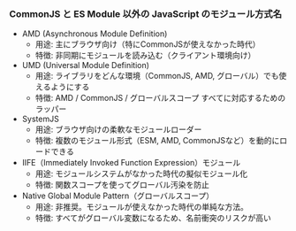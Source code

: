 ### CommonJS と ES Module 以外の JavaScript のモジュール方式名
* AMD (Asynchronous Module Definition)
  * 用途: 主にブラウザ向け（特にCommonJSが使えなかった時代）
  * 特徴: 非同期にモジュールを読み込む（クライアント環境向け）
* UMD (Universal Module Definition)
  * 用途: ライブラリをどんな環境（CommonJS, AMD, グローバル）でも使えるようにする
  * 特徴: AMD / CommonJS / グローバルスコープ すべてに対応するためのラッパー
* SystemJS
  * 用途: ブラウザ向けの柔軟なモジュールローダー
  * 特徴: 複数のモジュール形式（ESM, AMD, CommonJSなど）を動的にロードできる
* IIFE（Immediately Invoked Function Expression）モジュール
  * 用途: モジュールシステムがなかった時代の擬似モジュール化
  * 特徴: 関数スコープを使ってグローバル汚染を防止
* Native Global Module Pattern（グローバルスコープ）
  * 用途: 非推奨。モジュールが使えなかった時代の単純な方法。
  * 特徴: すべてがグローバル変数になるため、名前衝突のリスクが高い